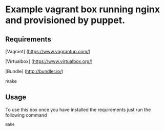 # Example vagrant box running nginx and provisioned by puppet.

## Requirements

[Vagrant] (https://www.vagrantup.com/)

[Virtualbox] (https://www.virtualbox.org/)

[Bundle] (http://bundler.io/)

make

## Usage

To use this box once you have installed the requirements just run the following command

    make
